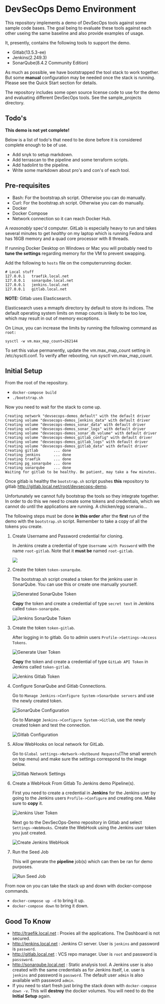 # DevSecOps Demo Environment
This repository implements a demo of DevSecOps tools against some sample code bases. The goal being to evaluate these tools against each other useing the same baseline and also provide examples of usage. 

It, presently, contains the following tools to support the demo. 

* Gitlab(13.5.3-ee)
* Jenkins(2.249.3)
* SonarQube(8.4.2 Community Edition)

As much as possible, we have bootstrapped the tool stack to work together. But some **manual** configuration may be needed once the stack is running. Please see the Quick Start section for details. 

The repository includes some open source license code to use for the demo and evaluating different DevSecOps tools. See the sample_projects directory. 

## Todo's
**This demo is not yet complete!** 

Below is a list of todo's that need to be done before it is considered complete enough to be of use.

* Add snyk to setup markdown.
* Add terrascan to the pipeline and some terraform scripts.
* Add hadolint to the pipeline.
* Write some markdown about pro's and con's of each tool.


## Pre-requisites
* Bash: For the bootstrap.sh script. Otherwise you can do manually.
* Curl: For the bootstrap.sh script. Otherwise you can do manually.
* Docker
* Docker Compose
* Network connection so it can reach Docker Hub.

A *reasonably* spec'd computer. GitLab is especially heavy to run and takes several minutes to get *healthy* on my laptop which is running Fedora and has 16GB memory and a quad core processor with 8 threads. 

If running Docker Desktop on Windows or Mac you will probably need to **tune the settings** regarding memory for the VM to prevent swapping.

Add the following to `hosts` file on the computerrunning docker. 

```
# Local stuff
127.0.0.1	traefik.local.net
127.0.0.1	sonarqube.local.net
127.0.0.1	jenkins.local.net
127.0.0.1	gitlab.local.net
```

**NOTE:** Gitlab uses Elasticsearch.

Elasticsearch uses a mmapfs directory by default to store its indices. The default operating system limits on mmap counts is likely to be too low, which may result in out of memory exceptions.

On Linux, you can increase the limits by running the following command as `root:`

```
sysctl -w vm.max_map_count=262144
``` 

To set this value permanently, update the vm.max_map_count setting in /etc/sysctl.conf. To verify after rebooting, run sysctl vm.max_map_count.

## Initial Setup

From the root of the repository.

* `docker-compose build`
* `./bootstrap.sh`

Now you need to wait for the stack to come up.
```
Creating network "devsecops-demos_default" with the default driver
Creating volume "devsecops-demos_jenkins_data" with default driver
Creating volume "devsecops-demos_sonar_data" with default driver
Creating volume "devsecops-demos_sonar_logs" with default driver
Creating volume "devsecops-demos_sonar_db_volume" with default driver
Creating volume "devsecops-demos_gitlab_config" with default driver
Creating volume "devsecops-demos_gitlab_logs" with default driver
Creating volume "devsecops-demos_gitlab_data" with default driver
Creating gitlab       ... done
Creating jenkins      ... done
Creating traefik      ... done
Creating pg_sonarqube ... done
Creating sonarqube    ... done
Waiting for gitlab to be healthy. Be patient, may take a few minutes.
```

Once gitlab is healthy the `bootstrap.sh` script pushes **this** repository to gitlab http://gitlab.local.net/root/devsecops-demo. 

Unfortunately we cannot fully bootstrap the tools so they integrate together. In order to do this we need to create some tokens and credentials, which we cannot do until the applications are running. A chicken/egg scenario...

The following steps must be done **in this order** after the **first** run of the demo with the `bootstrap.sh` script. Remember to take a copy of all the tokens you create.

1. Create Username and Password credential for cloning.

    In Jenkins create a credential of type `Username with Password` with the name `root-gitlab`. Note that it **must be** named `root-gitlab`.

    ![](images/cloning-credential.png)

2. Create the token `token-sonarqube`. 

    The bootstrap.sh script created a token for the jenkins user in SonarQube. You can use this or create one manually yourself.

    ![Generated SonarQube Token](images/sonarqube-token.png)

    **Copy** the token and create a credential of type `secret text` in Jenkins called `token-sonarqube`.

    ![Jenkins SonarQube Token](images/jenkins-sonarqube-token.png)

3. Create the token `token-gitlab`.

    After logging in to gitlab. Go to admin users `Profile->Settings->Access Tokens`.

    ![Generate User Token](images/gitlab-token2.png)

    **Copy** the token and create a credential of type `GitLab API Token` in Jenkins called `token-gitlab`.

    ![Jenkins Gitlab Token](images/jenkins-gitlab-token.png)

4. Configure SonarQube and Gitlab Connections.

    Go to `Manage Jenkins->Configure System->SonarQube servers` and use the newly created token.

    ![SonarQube Configuration](images/configure-sonarqube.png)

    Go to Manage `Jenkins->Configure System->Gitlab`, use the newly created token and test the connection.

    ![Gitlab Configuration](images/configure-gitlab.png)

5. Allow WebHooks on local network for GitLab.

    Go to `Global settings->Network->Outbound Requests`(The small wrench on top menu) and make sure the settings correspond to the image below.

    ![Gitlab Network Settings](images/gitlab-network.png)

6. Create a WebHook From Gitlab To Jenkins demo Pipeline(s).

    First you need to create a credential in **Jenkins** for the Jenkins user by going to the Jenkins users `Profile->Configure` and creating one. Make sure to **copy** it.

    ![Jenkins User Token](images/jenkins-user-token.png)

    Next go to the DevSecOps-Demo repository in Gitlab and select `Settings->WebHooks`. Create the WebHook using the Jenkins user token you just created.

    ![Create Jenkins WebHook](images/gitlab-webhook.png)

7. Run the Seed Job

    This will generate the **pipeline** job(s) which can then be ran for demo purposes.

    ![Run Seed Job](images/seed.png)

From now on you can take the stack up and down with docker-compose commands.

* `docker-compose up -d` to bring it up.
* `docker-compose down` to bring it down.

## Good To Know

* http://traefik.local.net : Proxies all the applications. The Dashboard is not secured. 
* http://jenkins.local.net : Jenkins CI server. User is `jenkins` and password is `password`.
* http://gitlab.local.net : VCS repo manager. User is `root` and password is `passsword`.
* http://sonarqube.local.net : Static analysis tool. A Jenkins user is also created with the same credentials as for Jenkins itself, i.e. user is `jenkins` and password is `password`. The default user `admin` is also available with password `admin`.
* If you need to start fresh just bring the stack down with `docker-compose down -v`. This will **destroy** the docker volumes. You will need to do the **Initial Setup** again.







